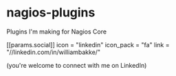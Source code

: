 # nagios-plugins
Plugins I'm making for Nagios Core

 [[params.social]]
    icon = "linkedin"
    icon_pack = "fa"
    link = "//linkedin.com/in/williambakke/"
    
(you're welcome to connect with me on LinkedIn)
